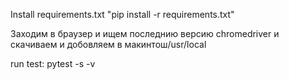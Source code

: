 Install requirements.txt
"pip install -r requirements.txt"

Заходим в браузер и ищем последнию версию chromedriver и скачиваем и добовляем в макинтош/usr/local


run test:
pytest -s -v
